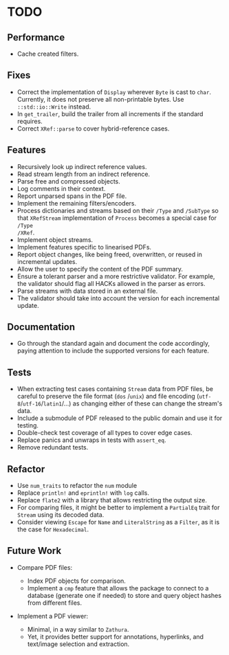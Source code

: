 # TODO

## Performance

- Cache created filters.

## Fixes

- Correct the implementation of <code>Display</code> wherever <code>Byte</code> is cast to <code>char</code>. Currently, it does not preserve all non-printable bytes. Use <code>::std::io::Write</code> instead.
- In <code>get_trailer</code>, build the trailer from all increments if the standard requires.
- Correct <code>XRef::parse</code> to cover hybrid-reference cases.

## Features

- Recursively look up indirect reference values.
- Read stream length from an indirect reference.
- Parse free and compressed objects.
- Log comments in their context.
- Report unparsed spans in the PDF file.
- Implement the remaining filters/encoders.
- Process dictionaries and streams based on their <code>/Type</code> and <code>/SubType</code> so that <code>XRefStream</code> implementation of <code>Process</code> becomes a special case for <code>/Type /XRef</code>.
- Implement object streams.
- Implement features specific to linearised PDFs.
- Report object changes, like being freed, overwritten, or reused in incremental updates.
- Allow the user to specify the content of the PDF summary.
- Ensure a tolerant parser and a more restrictive validator. For example, the validator should flag all HACKs allowed in the parser as errors.
- Parse streams with data stored in an external file.
- The validator should take into account the version for each incremental update.

## Documentation

- Go through the standard again and document the code accordingly, paying attention to include the supported versions for each feature.

## Tests

- When extracting test cases containing <code>Stream</code> data from PDF files, be careful to preserve the file format (<code>dos</code> /<code>unix</code>) and file encoding (<code>utf-8</code>/<code>utf-16</code>/<code>latin1</code>/...) as changing either of these can change the stream's data.
- Include a submodule of PDF released to the public domain and use it for testing.
- Double-check test coverage of all types to cover edge cases.
- Replace panics and unwraps in tests with <code>assert_eq</code>.
- Remove redundant tests.

## Refactor

- Use <code>num_traits</code> to refactor the <code>num</code> module
- Replace <code>println!</code> and <code>eprintln!</code> with <code>log</code> calls.
- Replace <code>flate2</code> with a library that allows restricting the output size.
- For comparing files, it might be better to implement a <code>PartialEq</code> trait for <code>Stream</code> using its decoded data.
- Consider viewing <code>Escape</code> for <code>Name</code> and <code>LiteralString</code> as a <code>Filter</code>, as it is the case for <code>Hexadecimal</code>.

## Future Work

- Compare PDF files:
    - Index PDF objects for comparison.
    - Implement a <code>cmp</code> feature that allows the package to connect to a database (generate one if needed) to store and query object hashes from different files.

- Implement a PDF viewer:
    - Minimal, in a way similar to <code>Zathura</code>.
    - Yet, it provides better support for annotations, hyperlinks, and text/image selection and extraction.
